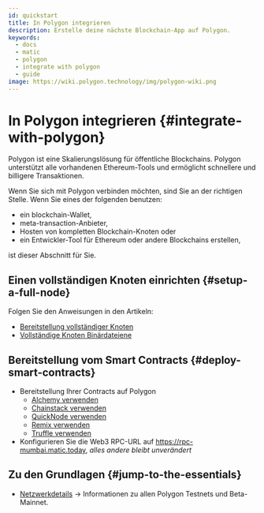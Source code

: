 ```yaml
---
id: quickstart
title: In Polygon integrieren
description: Erstelle deine nächste Blockchain-App auf Polygon.
keywords:
  - docs
  - matic
  - polygon
  - integrate with polygon
  - guide
image: https://wiki.polygon.technology/img/polygon-wiki.png
---
```


# In Polygon integrieren {#integrate-with-polygon}

Polygon ist eine Skalierungslösung für öffentliche Blockchains. Polygon unterstützt alle vorhandenen Ethereum-Tools und ermöglicht schnellere und billigere Transaktionen.

Wenn Sie sich mit Polygon verbinden möchten, sind Sie an der richtigen Stelle. Wenn Sie eines der folgenden benutzen:

- ein blockchain-Wallet,
- meta-transaction-Anbieter,
- Hosten von kompletten Blockchain-Knoten oder
- ein Entwickler-Tool für Ethereum oder andere Blockchains erstellen,

ist dieser Abschnitt für Sie.

## Einen vollständigen Knoten einrichten {#setup-a-full-node}

Folgen Sie den Anweisungen in den Artikeln:
* [Bereitstellung vollständiger Knoten ](/docs/develop/network-details/full-node-deployment)
* [Vollständige Knoten Binärdateiene](/docs/develop/network-details/full-node-binaries)

## Bereitstellung vom Smart Contracts {#deploy-smart-contracts}

* Bereitstellung Ihrer Contracts auf Polygon
    - [Alchemy verwenden](/docs/develop/alchemy)
    - [Chainstack verwenden](/docs/develop/chainstack)
    - [QuickNode verwenden](/docs/develop/quicknode)
    - [Remix verwenden](/docs/develop/remix)
    - [Truffle verwenden](/docs/develop/truffle)
* Konfigurieren Sie die Web3 RPC-URL auf https://rpc-mumbai.matic.today, *alles andere bleibt unverändert*

## Zu den Grundlagen {#jump-to-the-essentials}

- [Netzwerkdetails](/docs/integrate/network-detail) → Informationen zu allen Polygon Testnets und Beta-Mainnet.
